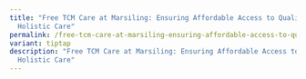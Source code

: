 ```yaml
---
title: "Free TCM Care at Marsiling: Ensuring Affordable Access to Quality
  Holistic Care"
permalink: /free-tcm-care-at-marsiling-ensuring-affordable-access-to-quality-holistic-care/
variant: tiptap
description: "Free TCM Care at Marsiling: Ensuring Affordable Access to Quality
  Holistic Care"
---
```

